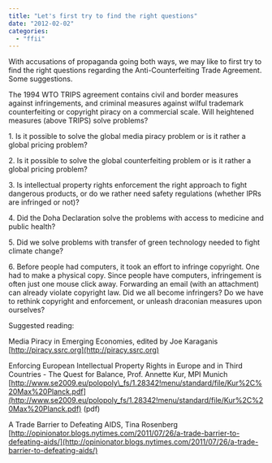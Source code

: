 ```yaml
---
title: "Let's first try to find the right questions"
date: "2012-02-02"
categories: 
  - "ffii"
---
```


With accusations of propaganda going both ways, we may like to first try to find the right questions regarding the Anti-Counterfeiting Trade Agreement. Some suggestions.

The 1994 WTO TRIPS agreement contains civil and border measures against infringements, and criminal measures against wilful trademark counterfeiting or copyright piracy on a commercial scale. Will heightened measures (above TRIPS) solve problems?

1\. Is it possible to solve the global media piracy problem or is it rather a global pricing problem?

2\. Is it possible to solve the global counterfeiting problem or is it rather a global pricing problem?

3\. Is intellectual property rights enforcement the right approach to fight dangerous products, or do we rather need safety regulations (whether IPRs are infringed or not)?

4\. Did the Doha Declaration solve the problems with access to medicine and public health?

5\. Did we solve problems with transfer of green technology needed to fight climate change?

6\. Before people had computers, it took an effort to infringe copyright. One had to make a physical copy. Since people have computers, infringement is often just one mouse click away. Forwarding an email (with an attachment) can already violate copyright law. Did we all become infringers? Do we have to rethink copyright and enforcement, or unleash draconian measures upon ourselves?

Suggested reading:

Media Piracy in Emerging Economies, edited by Joe Karaganis [http://piracy.ssrc.org](http://piracy.ssrc.org)

Enforcing European Intellectual Property Rights in Europe and in Third Countries - The Quest for Balance, Prof. Annette Kur, MPI Munich [http://www.se2009.eu/polopoly\_fs/1.28342!menu/standard/file/Kur%2C%20Max%20Planck.pdf](http://www.se2009.eu/polopoly_fs/1.28342!menu/standard/file/Kur%2C%20Max%20Planck.pdf) (pdf)

A Trade Barrier to Defeating AIDS, Tina Rosenberg [http://opinionator.blogs.nytimes.com/2011/07/26/a-trade-barrier-to-defeating-aids/](http://opinionator.blogs.nytimes.com/2011/07/26/a-trade-barrier-to-defeating-aids/)
